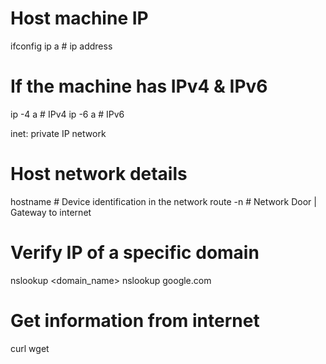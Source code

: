 # Host machine IP
ifconfig
ip a                    # ip address

# If the machine has IPv4 & IPv6
ip -4 a                 # IPv4
ip -6 a                 # IPv6

inet: private IP network

# Host network details
hostname                    # Device identification in the network
route -n                    # Network Door | Gateway to internet

# Verify IP of a specific domain
nslookup <domain_name>
nslookup google.com

# Get information from internet
curl
wget